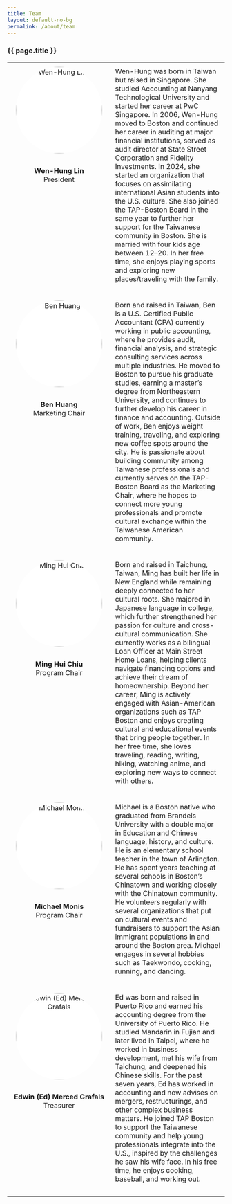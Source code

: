 ```yaml
---
title: Team
layout: default-no-bg
permalink: /about/team
---
```

<style>
.team-image {
  width: 200px;
  height: 200px;
  object-fit: cover;
  border-radius: 50%;
  display: block;
  margin: 0 auto 10px auto;
  background: #fff; /* 防止圖片邊緣透明時露出黑色背景 */
}
.team-left {
  text-align: center;
  vertical-align: top;
  padding: 10px;
  width: 220px;
}
.team-right {
  padding: 10px;
}
</style>

<div class="main-contents-area">
<h3 class="no-bg">{{ page.title }}</h3>

<table class="team">
  <!-- Wen-Hung Lin -->
  <tr>
    <td class="team-left">
      <img class="team-image" id="team-wenhung-lin" src="{{ '/assets/images/team-images/team-wenhung-lin.png' | relative_url }}" alt="Wen-Hung Lin"/><br/>
      <b>Wen-Hung Lin</b><br/>President
    </td>
    <td class="team-right">
      Wen-Hung was born in Taiwan but raised in Singapore. She studied Accounting at Nanyang Technological University and started her career at PwC Singapore.
      In 2006, Wen-Hung moved to Boston and continued her career in auditing at major financial institutions, served as audit director at State Street Corporation
      and Fidelity Investments. In 2024, she started an organization that focuses on assimilating international Asian students into the U.S. culture.
      She also joined the TAP-Boston Board in the same year to further her support for the Taiwanese community in Boston.
      She is married with four kids age between 12–20. In her free time, she enjoys playing sports and exploring new places/traveling with the family.<br/><br/>
    </td>
  </tr>

  <!-- Ben Huang -->
  <tr>
    <td class="team-left">
      <img class="team-image" id="team-ben-huang" src="{{ '/assets/images/team-images/team-ben-huang.png' | relative_url }}" alt="Ben Huang"/><br/>
      <b>Ben Huang</b><br/>Marketing Chair
    </td>
    <td class="team-right">
      Born and raised in Taiwan, Ben is a U.S. Certified Public Accountant (CPA) currently working in public accounting, where he provides audit,
      financial analysis, and strategic consulting services across multiple industries. He moved to Boston to pursue his graduate studies,
      earning a master’s degree from Northeastern University, and continues to further develop his career in finance and accounting.
      Outside of work, Ben enjoys weight training, traveling, and exploring new coffee spots around the city.
      He is passionate about building community among Taiwanese professionals and currently serves on the TAP-Boston Board as the Marketing Chair,
      where he hopes to connect more young professionals and promote cultural exchange within the Taiwanese American community.<br/><br/>
    </td>
  </tr>

  <!-- Ming Hui Chiu -->
  <tr>
    <td class="team-left">
      <img class="team-image" id="team-ming-hui-chiu" src="{{ '/assets/images/team-images/team-ming-hui-chiu.png' | relative_url }}" alt="Ming Hui Chiu"/><br/>
      <b>Ming Hui Chiu</b><br/>Program Chair
    </td>
    <td class="team-right">
      Born and raised in Taichung, Taiwan, Ming has built her life in New England while remaining deeply connected to her cultural roots.
      She majored in Japanese language in college, which further strengthened her passion for culture and cross-cultural communication.
      She currently works as a bilingual Loan Officer at Main Street Home Loans, helping clients navigate financing options and achieve their dream of homeownership.
      Beyond her career, Ming is actively engaged with Asian-American organizations such as TAP Boston and enjoys creating cultural and educational events that bring people together.
      In her free time, she loves traveling, reading, writing, hiking, watching anime, and exploring new ways to connect with others.<br/><br/>
    </td>
  </tr>

  <!-- Michael Monis -->
  <tr>
    <td class="team-left">
      <img class="team-image" id="team-michael-monis" src="{{ '/assets/images/team-images/team-michael-monis.png' | relative_url }}" alt="Michael Monis"/><br/>
      <b>Michael Monis</b><br/>Program Chair
    </td>
    <td class="team-right">
      Michael is a Boston native who graduated from Brandeis University with a double major in Education and Chinese language, history, and culture.
      He is an elementary school teacher in the town of Arlington. He has spent years teaching at several schools in Boston’s Chinatown and working closely with the Chinatown community.
      He volunteers regularly with several organizations that put on cultural events and fundraisers to support the Asian immigrant populations in and around the Boston area.
      Michael engages in several hobbies such as Taekwondo, cooking, running, and dancing.<br/><br/>
    </td>
  </tr>

  <!-- Edwin (Ed) Merced Grafals -->
  <tr>
    <td class="team-left">
      <img class="team-image" id="team-edwin-merced-grafals" src="{{ '/assets/images/team-images/team-edwin-grafals.png?v=2' | relative_url }}" alt="Edwin (Ed) Merced Grafals"/><br/>
      <b>Edwin (Ed) Merced Grafals</b><br/>Treasurer
    </td>
    <td class="team-right">
      Ed was born and raised in Puerto Rico and earned his accounting degree from the University of Puerto Rico. He studied Mandarin in Fujian and later lived in Taipei,
      where he worked in business development, met his wife from Taichung, and deepened his Chinese skills. For the past seven years, Ed has worked in accounting
      and now advises on mergers, restructurings, and other complex business matters. He joined TAP Boston to support the Taiwanese community and help young professionals
      integrate into the U.S., inspired by the challenges he saw his wife face. In his free time, he enjoys cooking, baseball, and working out.<br/><br/>
    </td>
  </tr>
</table>
</div>

